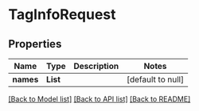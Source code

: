 # TagInfoRequest
## Properties

| Name | Type | Description | Notes |
|------------ | ------------- | ------------- | -------------|
| **names** | **List** |  | [default to null] |

[[Back to Model list]](../README.md#documentation-for-models) [[Back to API list]](../README.md#documentation-for-api-endpoints) [[Back to README]](../README.md)

